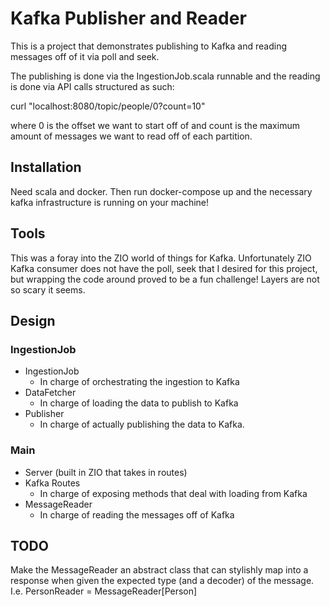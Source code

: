 # Kafka Publisher and Reader

This is a project that demonstrates publishing to Kafka and reading messages off of it via poll and seek.

The publishing is done via the IngestionJob.scala runnable and the reading is done via API calls structured as such:

curl "localhost:8080/topic/people/0?count=10"

where 0 is the offset we want to start off of and count is the maximum amount of messages we want to read off of each partition.

## Installation

Need scala and docker. Then run docker-compose up and the necessary kafka infrastructure is running on your machine!

## Tools

This was a foray into the ZIO world of things for Kafka.
Unfortunately ZIO Kafka consumer does not have the poll, seek that I desired for this project, but wrapping the code
around proved to be a fun challenge! Layers are not so scary it seems.


## Design

### IngestionJob

- IngestionJob
  - In charge of orchestrating the ingestion to Kafka
- DataFetcher
  - In charge of loading the data to publish to Kafka
- Publisher
  - In charge of actually publishing the data  to Kafka.

### Main

- Server (built in ZIO that takes in routes)
- Kafka Routes
  - In charge of exposing methods that deal with loading from Kafka
- MessageReader
  - In charge of reading the messages off of Kafka



## TODO

Make the MessageReader an abstract class that can stylishly map into a response when given the expected type (and a decoder)
of the message. I.e. PersonReader = MessageReader[Person]
